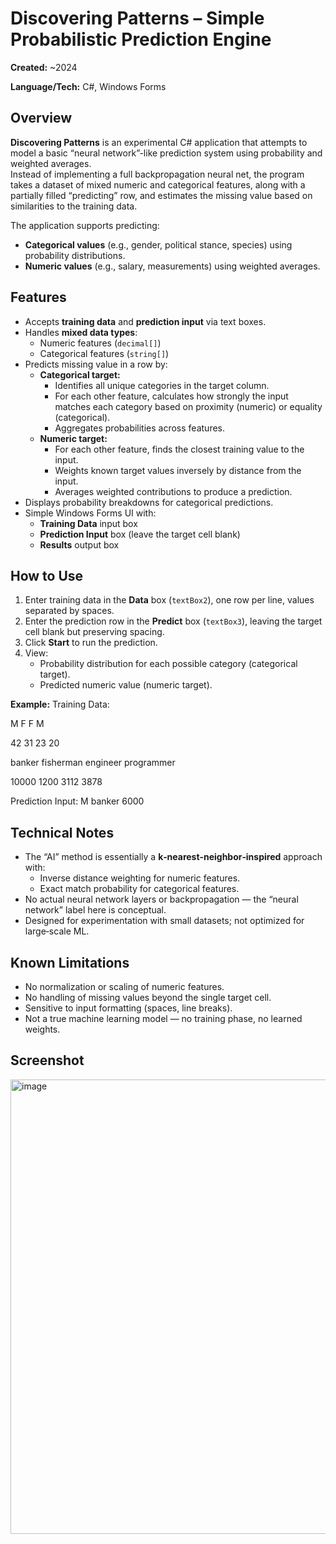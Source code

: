# Discovering Patterns – Simple Probabilistic Prediction Engine

**Created:** ~2024

**Language/Tech:** C#, Windows Forms

## Overview
**Discovering Patterns** is an experimental C# application that attempts to model a basic “neural network”-like prediction system using probability and weighted averages.  
Instead of implementing a full backpropagation neural net, the program takes a dataset of mixed numeric and categorical features, along with a partially filled “predicting” row, and estimates the missing value based on similarities to the training data.

The application supports predicting:
- **Categorical values** (e.g., gender, political stance, species) using probability distributions.
- **Numeric values** (e.g., salary, measurements) using weighted averages.

## Features
- Accepts **training data** and **prediction input** via text boxes.
- Handles **mixed data types**:
  - Numeric features (`decimal[]`)
  - Categorical features (`string[]`)
- Predicts missing value in a row by:
  - **Categorical target:**  
    - Identifies all unique categories in the target column.
    - For each other feature, calculates how strongly the input matches each category based on proximity (numeric) or equality (categorical).
    - Aggregates probabilities across features.
  - **Numeric target:**  
    - For each other feature, finds the closest training value to the input.
    - Weights known target values inversely by distance from the input.
    - Averages weighted contributions to produce a prediction.
- Displays probability breakdowns for categorical predictions.
- Simple Windows Forms UI with:
  - **Training Data** input box
  - **Prediction Input** box (leave the target cell blank)
  - **Results** output box

## How to Use
1. Enter training data in the **Data** box (`textBox2`), one row per line, values separated by spaces.
2. Enter the prediction row in the **Predict** box (`textBox3`), leaving the target cell blank but preserving spacing.
3. Click **Start** to run the prediction.
4. View:
   - Probability distribution for each possible category (categorical target).
   - Predicted numeric value (numeric target).

**Example:**
Training Data:

M F F M

42 31 23 20

banker fisherman engineer programmer

10000 1200 3112 3878

Prediction Input: M banker 6000

## Technical Notes
- The “AI” method is essentially a **k‑nearest‑neighbor‑inspired** approach with:
  - Inverse distance weighting for numeric features.
  - Exact match probability for categorical features.
- No actual neural network layers or backpropagation — the “neural network” label here is conceptual.
- Designed for experimentation with small datasets; not optimized for large‑scale ML.

## Known Limitations
- No normalization or scaling of numeric features.
- No handling of missing values beyond the single target cell.
- Sensitive to input formatting (spaces, line breaks).
- Not a true machine learning model — no training phase, no learned weights.

## Screenshot
<img width="1276" height="727" alt="image" src="https://github.com/user-attachments/assets/ca5f1711-08c0-40c1-8251-a293dc2f8332" />

